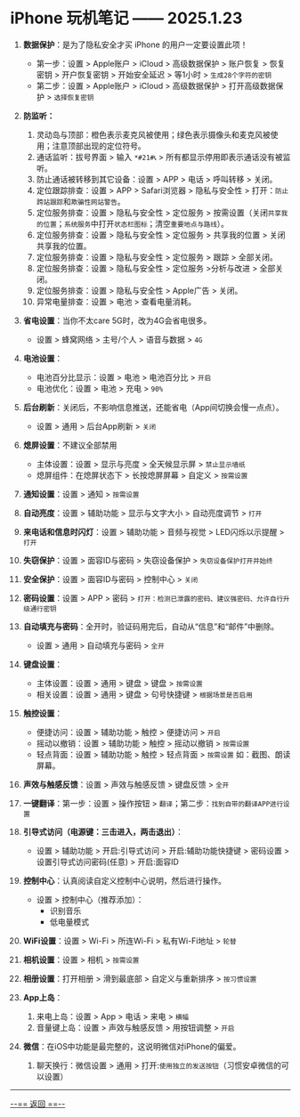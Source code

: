 # iPhone 玩机笔记 —— 2025.1.23

1. **数据保护**：是为了隐私安全才买 iPhone 的用户一定要设置此项！

   - 第一步：设置 > Apple账户 > iCloud > 高级数据保护 > 账户恢复 > 恢复密钥 > 开户恢复密钥 > 开始安全延迟 > 等1小时 > `生成28个字符的密钥`
   - 第二步：设置 > Apple账户 > iCloud > 高级数据保护 > 打开高级数据保护 > `选择恢复密钥`
2. **防监听：**
   1. 灵动岛与顶部：橙色表示麦克风被使用；绿色表示摄像头和麦克风被使用；注意顶部出现的定位符号。
   2. 通话监听：拔号界面 > 输入 `*#21#📞` > 所有都显示停用即表示通话没有被监听。
   3. 防止通话被转移到其它设备：设置 > APP > 电话 > 呼叫转移 > 关闭。
   4. 定位跟踪排查：设置 > APP > Safari浏览器 > 隐私与安全性 > 打开：`防止跨站跟踪`和`欺骗性网站警告`。
   5. 定位服务排查：设置 > 隐私与安全性 > 定位服务 > 按需设置（关闭`共享我的位置`；`系统服务`中打开`状态栏图标`；清空`重要地点与路线`）。
   6. 定位服务排查：设置 > 隐私与安全性 > 定位服务 > 共享我的位置 > 关闭共享我的位置。
   7. 定位服务排查：设置 > 隐私与安全性 > 定位服务 > 跟踪 > 全部关闭。
   8. 定位服务排查：设置 > 隐私与安全性 > 定位服务 >分析与改进 > 全部关闭。
   9. 定位服务排查：设置 > 隐私与安全性 > Apple广告 > 关闭。
   10. 异常电量排查：设置 > 电池 > 查看电量消耗。
3. **省电设置**：当你不太care 5G时，改为4G会省电很多。
   - 设置 > 蜂窝网络 > 主号/个人 > 语音与数据 > `4G`
4. **电池设置**：

   - 电池百分比显示：设置 > 电池 > 电池百分比 > `开启`
   - 电池优化：设置 > 电池 > 充电 > `90%`
5. **后台刷新**：关闭后，不影响信息推送，还能省电（App间切换会慢一点点）。

   - 设置 > 通用 > 后台App刷新 > `关闭`
6. **熄屏设置**：不建议全部禁用

   - 主体设置：设置 > 显示与亮度 > 全天候显示屏 > `禁止显示墙纸`
   - 熄屏组件：在熄屏状态下 > 长按熄屏屏幕 > 自定义 > `按需设置`
7. **通知设置**：设置 > 通知 > `按需设置`
8. **自动亮度**：设置 > 辅助功能 > 显示与文字大小 > 自动亮度调节 > `打开`
9. **来电话和信息时闪灯**：设置 > 辅助功能 > 音频与视觉 > LED闪烁以示提醒 > `打开`
10. **失窃保护**：设置 > 面容ID与密码 > 失窃设备保护 > `失窃设备保护打开并始终`
11. **安全保护**：设置 > 面容ID与密码 > 控制中心 > `关闭`
12. **密码设置**：设置 > APP >  密码 > `打开：检测已泄露的密码、建议强密码、允许自行升级通行密钥`
13. **自动填充与密码**：全开时，验证码用完后，自动从“信息”和“邮件”中删除。

    - 设置 > 通用 > 自动填充与密码 > `全开`
14. **键盘设置**：

    - 主体设置：设置 > 通用 > 键盘 >  键盘 > `按需设置`
    - 相关设置：设置 > 通用 > 键盘 > 句号快捷键 > `根据场景是否启用`
15. **触控设置**：

    - 便捷访问：设置 > 辅助功能 > 触控 > 便捷访问 > `开启`
    - 摇动以撤销：设置 > 辅助功能 > 触控 > 摇动以撤销 > `按需设置`
    - 轻点背面：设置 > 辅助功能 > 触控 > 轻点背面 > `按需设置` 如：截图、朗读屏幕。
16. **声效与触感反馈**：设置 > 声效与触感反馈 > 键盘反馈 > `全开`
17. **一键翻译**：第一步：设置 > 操作按钮 > `翻译`；第二步：`找到自带的翻译APP进行设置`
18. **引导式访问（电源键：三击进入，两击退出）**：

    - 设置 > 辅助功能 > 开启:引导式访问 > 开启:辅助功能快捷键 > 密码设置 > 设置引导式访问密码(任意) > 开启:面容ID
19. **控制中心**：认真阅读自定义控制中心说明，然后进行操作。

    - 设置 > 控制中心（推荐添加）：
      - 识别音乐
      - 低电量模式
20. **WiFi设置**：设置 > Wi-Fi > 所连Wi-Fi > 私有Wi-Fi地址 > `轮替`
21. **相机设置**：设置 > 相机 > `按需设置`
22. **相册设置**：打开相册 > 滑到最底部 > 自定义与重新排序 > `按习惯设置`
23. **App上岛**：

    1. 来电上岛：设置 > App > 电话 > 来电 > `横幅`
    2. 音量键上岛：设置 > 声效与触感反馈 > 用按钮调整 > `开启`
24. **微信**：在iOS中功能是最完整的，这说明微信对iPhone的偏爱。

    1. 聊天换行：微信设置 > 通用 > 打开:`使用独立的发送按钮`（习惯安卓微信的可以设置）

---

[--== 返回 ==--](Markdown/Network%20Manual/index.html)